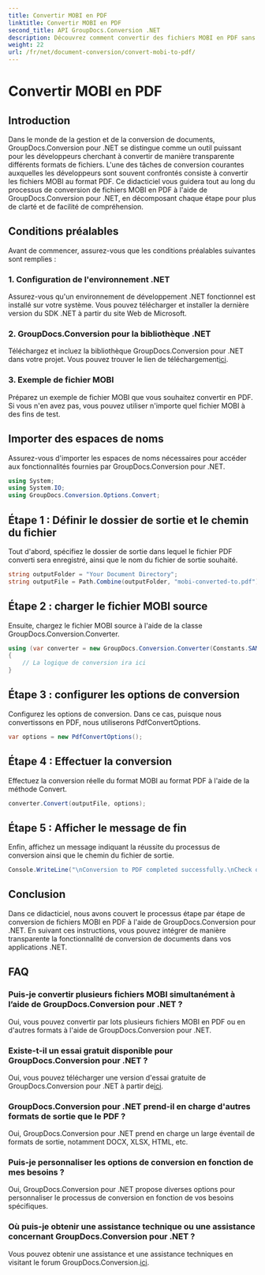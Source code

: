 ```yaml
---
title: Convertir MOBI en PDF
linktitle: Convertir MOBI en PDF
second_title: API GroupDocs.Conversion .NET
description: Découvrez comment convertir des fichiers MOBI en PDF sans effort à l'aide de GroupDocs.Conversion pour .NET. Suivez notre guide étape par étape.
weight: 22
url: /fr/net/document-conversion/convert-mobi-to-pdf/
---
```


# Convertir MOBI en PDF

## Introduction
Dans le monde de la gestion et de la conversion de documents, GroupDocs.Conversion pour .NET se distingue comme un outil puissant pour les développeurs cherchant à convertir de manière transparente différents formats de fichiers. L'une des tâches de conversion courantes auxquelles les développeurs sont souvent confrontés consiste à convertir les fichiers MOBI au format PDF. Ce didacticiel vous guidera tout au long du processus de conversion de fichiers MOBI en PDF à l'aide de GroupDocs.Conversion pour .NET, en décomposant chaque étape pour plus de clarté et de facilité de compréhension.
## Conditions préalables
Avant de commencer, assurez-vous que les conditions préalables suivantes sont remplies :
### 1. Configuration de l'environnement .NET
Assurez-vous qu'un environnement de développement .NET fonctionnel est installé sur votre système. Vous pouvez télécharger et installer la dernière version du SDK .NET à partir du site Web de Microsoft.
### 2. GroupDocs.Conversion pour la bibliothèque .NET
 Téléchargez et incluez la bibliothèque GroupDocs.Conversion pour .NET dans votre projet. Vous pouvez trouver le lien de téléchargement[ici](https://releases.groupdocs.com/conversion/net/).
### 3. Exemple de fichier MOBI
Préparez un exemple de fichier MOBI que vous souhaitez convertir en PDF. Si vous n'en avez pas, vous pouvez utiliser n'importe quel fichier MOBI à des fins de test.

## Importer des espaces de noms
Assurez-vous d'importer les espaces de noms nécessaires pour accéder aux fonctionnalités fournies par GroupDocs.Conversion pour .NET.
```csharp
using System;
using System.IO;
using GroupDocs.Conversion.Options.Convert;
```
## Étape 1 : Définir le dossier de sortie et le chemin du fichier
Tout d'abord, spécifiez le dossier de sortie dans lequel le fichier PDF converti sera enregistré, ainsi que le nom du fichier de sortie souhaité.
```csharp
string outputFolder = "Your Document Directory";
string outputFile = Path.Combine(outputFolder, "mobi-converted-to.pdf");
```
## Étape 2 : charger le fichier MOBI source
Ensuite, chargez le fichier MOBI source à l'aide de la classe GroupDocs.Conversion.Converter.
```csharp
using (var converter = new GroupDocs.Conversion.Converter(Constants.SAMPLE_MOBI))
{
    // La logique de conversion ira ici
}
```
## Étape 3 : configurer les options de conversion
Configurez les options de conversion. Dans ce cas, puisque nous convertissons en PDF, nous utiliserons PdfConvertOptions.
```csharp
var options = new PdfConvertOptions();
```
## Étape 4 : Effectuer la conversion
Effectuez la conversion réelle du format MOBI au format PDF à l'aide de la méthode Convert.
```csharp
converter.Convert(outputFile, options);
```
## Étape 5 : Afficher le message de fin
Enfin, affichez un message indiquant la réussite du processus de conversion ainsi que le chemin du fichier de sortie.
```csharp
Console.WriteLine("\nConversion to PDF completed successfully.\nCheck output in {0}", outputFolder);
```

## Conclusion
Dans ce didacticiel, nous avons couvert le processus étape par étape de conversion de fichiers MOBI en PDF à l'aide de GroupDocs.Conversion pour .NET. En suivant ces instructions, vous pouvez intégrer de manière transparente la fonctionnalité de conversion de documents dans vos applications .NET.
## FAQ
### Puis-je convertir plusieurs fichiers MOBI simultanément à l’aide de GroupDocs.Conversion pour .NET ?
Oui, vous pouvez convertir par lots plusieurs fichiers MOBI en PDF ou en d'autres formats à l'aide de GroupDocs.Conversion pour .NET.
### Existe-t-il un essai gratuit disponible pour GroupDocs.Conversion pour .NET ?
 Oui, vous pouvez télécharger une version d'essai gratuite de GroupDocs.Conversion pour .NET à partir de[ici](https://releases.groupdocs.com/).
### GroupDocs.Conversion pour .NET prend-il en charge d'autres formats de sortie que le PDF ?
Oui, GroupDocs.Conversion pour .NET prend en charge un large éventail de formats de sortie, notamment DOCX, XLSX, HTML, etc.
### Puis-je personnaliser les options de conversion en fonction de mes besoins ?
Oui, GroupDocs.Conversion pour .NET propose diverses options pour personnaliser le processus de conversion en fonction de vos besoins spécifiques.
### Où puis-je obtenir une assistance technique ou une assistance concernant GroupDocs.Conversion pour .NET ?
Vous pouvez obtenir une assistance et une assistance techniques en visitant le forum GroupDocs.Conversion.[ici](https://forum.groupdocs.com/c/conversion/11).